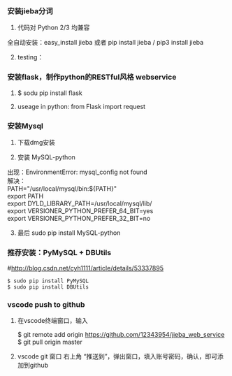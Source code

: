 

### 安装jieba分词 ###

1. 代码对 Python 2/3 均兼容

全自动安装：easy_install jieba 或者 pip install jieba / pip3 install jieba

2. testing：


### 安装flask，制作python的RESTful风格 webservice ###

1. $ sodu pip install flask

2. useage in python:
	from Flask import request


### 安装Mysql ###
1. 下载dmg安装

2. 安装	MySQL-python

出现：EnvironmentError: mysql_config not found  
解决：  
PATH="/usr/local/mysql/bin:${PATH}"  
export PATH  
export DYLD_LIBRARY_PATH=/usr/local/mysql/lib/  
export VERSIONER_PYTHON_PREFER_64_BIT=yes  
export VERSIONER_PYTHON_PREFER_32_BIT=no  

3. 最后
sudo pip install MySQL-python  


### 推荐安装：PyMySQL + DBUtils ###

#http://blog.csdn.net/cyh1111/article/details/53337895

	$ sudo pip install PyMySQL
	$ sudo pip install DBUtils

### vscode push to github ###

1. 在vscode终端窗口，输入

	$ git remote add origin https://github.com/12343954/jieba_web_service  
	$ git pull origin master

2. vscode git 窗口 右上角 “推送到”，弹出窗口，填入账号密码，确认，即可添加到github










